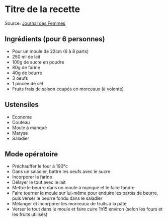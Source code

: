 # Titre de la recette

Source: [Journal des Femmes](https://cuisine.journaldesfemmes.fr/recette/320385-vin-chaud)

## Ingrédients (pour 6 personnes)

- Pour un moule de 22cm (6 à 8 parts)
- 250 ml de lait
- 100g de sucre en poudre
- 80g de farine
- 40g de beurre
- 3 oeufs
- 1 pincée de sel
- Fruits frais de saison coupés en morceaux (à volonté)

## Ustensiles

- Econome
- Couteau
- Moule à manqué
- Maryse
- Saladier

## Mode opératoire

- Préchauffer le four à 190°c
- Dans un saladier, battre les oeufs avec le sucre
- Incorporer la farine
- Délayer le tout avec le lait
- Mettre le beurre dans un moule à manqué et le faire fondre
- Faire tourner le moule sur lui-même pour enduire les parois de beurre, puis verser le beurre fondu dans le saladier
- Mélanger et incorporer les morceaux de fruits à la pâte
- Verser le tout dans le moule et faire cuire 1h15 environ (selon les fours et les fruits utilisés)
